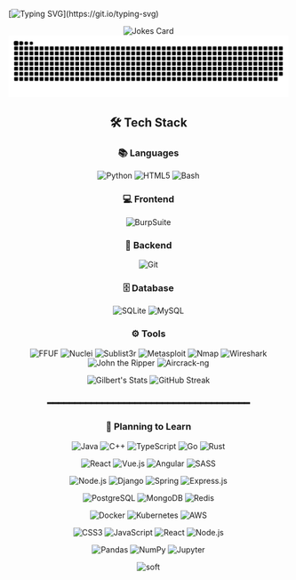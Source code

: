 [![Typing SVG](https://readme-typing-svg.herokuapp.com?font=Fira+Code&weight=600&pause=1000&width=800&height=40&lines=%F0%9F%87%B7%F0%9F%87%BA+Russian+(%D0%A0%D1%83%D1%81%D1%81%D0%BA%D0%B8%D0%B9)%3A+%D0%9F%D1%80%D0%B8%D0%B2%D0%B5%D1%82%2C+%D0%B1%D1%83%D0%B4%D1%83+%D1%80%D0%B0%D0%B4+%D1%81%D0%B4%D0%B5%D0%BB%D0%B0%D1%82%D1%8C+%D1%87%D1%82%D0%BE-%D1%82%D0%BE+%D0%BF%D0%BE%D0%BB%D0%B5%D0%B7%D0%BD%D0%BE%D0%B5!;%F0%9F%87%BA%F0%9F%87%B8+English%3A+Hi%2C+I'd+be+happy+to+create+something+useful!;%F0%9F%87%A8%F0%9F%87%B3+Chinese+(%E4%B8%AD%E6%96%87)%3A+%E4%BD%A0%E5%A5%BD%EF%BC%8C%E6%88%91%E5%BE%88%E4%B9%90%E6%84%8F%E5%88%9B%E9%80%A0%E4%B8%80%E4%BA%9B%E6%9C%89%E7%94%A8%E7%9A%84%E4%B8%9C%E8%A5%BF%EF%BC%81;%F0%9F%87%AE%F0%9F%87%B3+Hindi+(%E0%A4%B9%E0%A4%BF%E0%A4%A8%E0%A5%8D%E0%A4%A6%E0%A5%80)%3A+%E0%A4%A8%E0%A4%AE%E0%A4%B8%E0%A5%8D%E0%A4%A4%E0%A5%87%2C+%E0%A4%AE%E0%A5%88%E0%A4%82+%E0%A4%95%E0%A5%81%E0%A4%9B+%E0%A4%89%E0%A4%AA%E0%A4%AF%E0%A5%8B%E0%A4%97%E0%A5%80+%E0%A4%AC%E0%A4%A8%E0%A4%BE%E0%A4%A8%E0%A5%87+%E0%A4%95%E0%A5%87+%E0%A4%B2%E0%A4%BF%E0%A4%8F+%E0%A4%96%E0%A5%81%E0%A4%B6+%E0%A4%B0%E0%A4%B9%E0%A5%82%E0%A4%81%E0%A4%97%E0%A4%BE!)](https://git.io/typing-svg)

<div align='center'>
<img src="https://readme-jokes.vercel.app/api" alt="Jokes Card" />
</div>

<picture>
  <source media="(prefers-color-scheme: dark)" srcset="https://raw.githubusercontent.com/GilbertGoles/GilbertGoles/main/dist/github-snake-dark.svg">
  <source media="(prefers-color-scheme: light)" srcset="https://raw.githubusercontent.com/GilbertGoles/GilbertGoles/main/dist/github-snake.svg">
  <img alt="GitHub contributions snake game" src="https://raw.githubusercontent.com/GilbertGoles/GilbertGoles/main/dist/github-snake.svg">
</picture>


<div align='center'>
  
## 🛠️ Tech Stack


### 📚 Languages
![Python](https://img.shields.io/badge/Python-3776AB?style=for-the-badge&logo=python&logoColor=white)
![HTML5](https://img.shields.io/badge/HTML5-E34F26?style=for-the-badge&logo=html5&logoColor=white)
![Bash](https://img.shields.io/badge/Bash-4EAA25?style=for-the-badge&logo=gnubash&logoColor=white)

### 💻 Frontend 

![BurpSuite](https://img.shields.io/badge/burpSuite-F05032?style=for-the-badge&logo=burpsuite&logoColor=white)


### 🔧 Backend 
 
![Git](https://img.shields.io/badge/Git-F05032?style=for-the-badge&logo=git&logoColor=white)

### 🗄️ Database 

![SQLite](https://img.shields.io/badge/SQLite-003B57?style=for-the-badge&logo=sqlite&logoColor=white)
![MySQL](https://img.shields.io/badge/MySQL-005C84?style=for-the-badge&logo=mysql&logoColor=white)

### ⚙️ Tools

![FFUF](https://img.shields.io/badge/FFUF-00ADD8?style=for-the-badge&logo=go&logoColor=white)
![Nuclei](https://img.shields.io/badge/Nuclei-00D8FF?style=for-the-badge&logo=atom&logoColor=black)
![Sublist3r](https://img.shields.io/badge/Sublist3r-3776AB?style=for-the-badge&logo=python&logoColor=white)
![Metasploit](https://img.shields.io/badge/Metasploit-258FFA?style=for-the-badge&logo=metasploit&logoColor=white)
![Nmap](https://img.shields.io/badge/Nmap-000000?style=for-the-badge&logo=nmap&logoColor=white)
![Wireshark](https://img.shields.io/badge/Wireshark-1679A7?style=for-the-badge&logo=wireshark&logoColor=white)
![John the Ripper](https://img.shields.io/badge/John%20the%20Ripper-FF0000?style=for-the-badge&logo=shield&logoColor=white)
![Aircrack-ng](https://img.shields.io/badge/Aircrack--ng-C51A4A?style=for-the-badge&logo=wifi&logoColor=white)


![Gilbert's Stats](https://github-readme-stats.vercel.app/api?username=GilbertGoles&theme=dark&show_icons=true)
![GitHub Streak](https://github-readme-streak-stats.herokuapp.com/?user=GilbertGoles)

### ━━━━━━━━━━━━━━━━━━━━━━━━━━━━━━━━━━━━━

### 🎯 Planning to Learn

![Java](https://img.shields.io/badge/Java-ED8B00?style=for-the-badge&logo=java&logoColor=white)
![C++](https://img.shields.io/badge/C%2B%2B-00599C?style=for-the-badge&logo=c%2B%2B&logoColor=white)
![TypeScript](https://img.shields.io/badge/TypeScript-007ACC?style=for-the-badge&logo=typescript&logoColor=white)
![Go](https://img.shields.io/badge/Go-00ADD8?style=for-the-badge&logo=go&logoColor=white)
![Rust](https://img.shields.io/badge/Rust-000000?style=for-the-badge&logo=rust&logoColor=white)

![React](https://img.shields.io/badge/React-20232A?style=for-the-badge&logo=react&logoColor=61DAFB)
![Vue.js](https://img.shields.io/badge/Vue.js-35495E?style=for-the-badge&logo=vuedotjs&logoColor=4FC08D)
![Angular](https://img.shields.io/badge/Angular-DD0031?style=for-the-badge&logo=angular&logoColor=white)
![SASS](https://img.shields.io/badge/SASS-hotpink?style=for-the-badge&logo=SASS&logoColor=white)


![Node.js](https://img.shields.io/badge/Node.js-339933?style=for-the-badge&logo=nodedotjs&logoColor=white)
![Django](https://img.shields.io/badge/Django-092E20?style=for-the-badge&logo=django&logoColor=white)
![Spring](https://img.shields.io/badge/Spring-6DB33F?style=for-the-badge&logo=spring&logoColor=white)
![Express.js](https://img.shields.io/badge/Express.js-000000?style=for-the-badge&logo=express&logoColor=white)


![PostgreSQL](https://img.shields.io/badge/PostgreSQL-316192?style=for-the-badge&logo=postgresql&logoColor=white)
![MongoDB](https://img.shields.io/badge/MongoDB-4EA94B?style=for-the-badge&logo=mongodb&logoColor=white)
![Redis](https://img.shields.io/badge/Redis-DC382D?style=for-the-badge&logo=redis&logoColor=white)


![Docker](https://img.shields.io/badge/Docker-2CA5E0?style=for-the-badge&logo=docker&logoColor=white)
![Kubernetes](https://img.shields.io/badge/Kubernetes-326CE5?style=for-the-badge&logo=kubernetes&logoColor=white)
![AWS](https://img.shields.io/badge/AWS-FF9900?style=for-the-badge&logo=amazonaws&logoColor=white)


![CSS3](https://img.shields.io/badge/CSS3-1572B6?style=for-the-badge&logo=css3&logoColor=white)
![JavaScript](https://img.shields.io/badge/JavaScript-F7DF1E?style=for-the-badge&logo=javascript&logoColor=black)
![React](https://img.shields.io/badge/React-20232A?style=for-the-badge&logo=react&logoColor=61DAFB)
![Node.js](https://img.shields.io/badge/Node.js-339933?style=for-the-badge&logo=nodedotjs&logoColor=white)


![Pandas](https://img.shields.io/badge/Pandas-2C2D72?style=for-the-badge&logo=pandas&logoColor=white)
![NumPy](https://img.shields.io/badge/Numpy-777BB4?style=for-the-badge&logo=numpy&logoColor=white)
![Jupyter](https://img.shields.io/badge/Jupyter-F37626?style=for-the-badge&logo=jupyter&logoColor=white)



![soft](https://capsule-render.vercel.app/api?type=soft&color=gradient&text=Come%20again!&fontSize=40&animation=twinkling)

</div>
